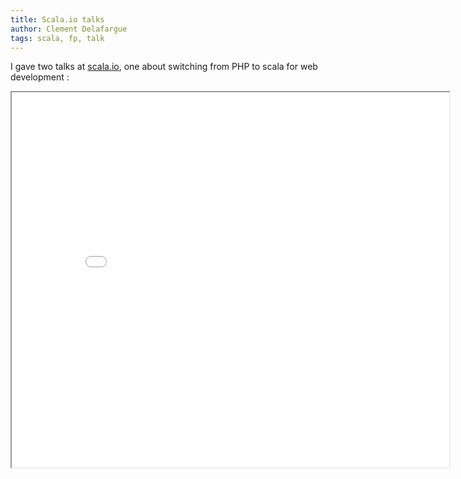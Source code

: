 ```yaml
---
title: Scala.io talks
author: Clement Delafargue
tags: scala, fp, talk
---
```


I gave two talks at [scala.io](http://scala.io), one about switching from PHP
to scala for web development :

<iframe width="700" height="600" src="/files/embedder.html#http://clementd-files.cellar-c1.clvrcld.net/blog/php-to-scala.html" "allowfullscreen />

One about Type-Directed Development

<iframe width="700" height="600" src="/files/embedder.html#http://clementd-files.cellar-c1.clvrcld.net/blog/type-dd-scalaio.html" allowfullscreen />
